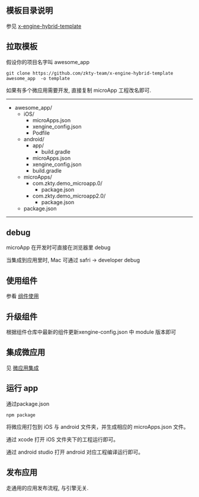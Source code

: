 ## 模板目录说明
参见 [x-engine-hybrid-template](./docs/versionlize/模板管理.md#x-engine-hybrid-template)

## 拉取模板

假设你的项目名字叫 awesome_app

```
git clone https://github.com/zkty-team/x-engine-hybrid-template awesome_app  -o template
```
如果有多个微应用需要开发, 直接复制 microApp 工程改名即可.

---
- awesome_app/
  - iOS/
    - microApps.json
    - xengine_config.json
    - Podfile
  - android/
    - app/
        - build.gradle
    - microApps.json
    - xengine_config.json
    - build.gradle
  - microApps/
    - com.zkty.demo_microapp.0/
      - package.json
    - com.zkty.demo_microapp2.0/
      - package.json
  - package.json
---


## debug

microApp 在开发时可直接在浏览器里 debug 

当集成到应用里时, Mac 可通过 safri -> developer debug

## 使用组件
参看   [组件使用](./docs/modules/组件-使用.md)


## 升级组件
根据组件仓库中最新的组件更新xengine-config.json 中 module 版本即可
## 集成微应用

见 [微应用集成](./docs/microApp/微应用-集成.md)

## 运行 app

通过package.json

```
npm package 
```

将微应用打包到 iOS 与 android 文件夹，并生成相应的 microApps.json 文件。

通过 xcode 打开 iOS 文件夹下的工程运行即可。

通过 android studio 打开 android 对应工程编译运行即可。

## 发布应用

走通用的应用发布流程, 与引擎无关.

